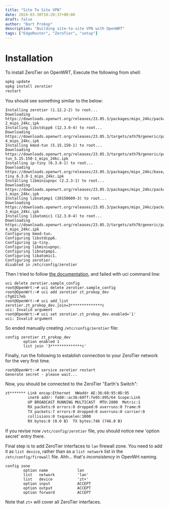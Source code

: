 ```yaml
---
title: "Site To Site VPN"
date: 2024-03-30T10:20:37+00:00
draft: false
author: "Bart Prokop"
description: "Building site-to-site VPN with OpenWRT"
tags: ["EdgeRouter", "ZeroTier", "setup"]
---
```


# Installation

To install ZeroTier on OpenWRT, Execute the following from shell:

```bash
opkg update
opkg install zerotier
restart
```

You should see something similar to the below:

```
Installing zerotier (1.12.2-2) to root...
Downloading https://downloads.openwrt.org/releases/23.05.3/packages/mips_24kc/packages/zerotier_1.12.2-2_mips_24kc.ipk
Installing libstdcpp6 (12.3.0-4) to root...
Downloading https://downloads.openwrt.org/releases/23.05.3/targets/ath79/generic/packages/libstdcpp6_12.3.0-4_mips_24kc.ipk
Installing kmod-tun (5.15.150-1) to root...
Downloading https://downloads.openwrt.org/releases/23.05.3/targets/ath79/generic/packages/kmod-tun_5.15.150-1_mips_24kc.ipk
Installing ip-tiny (6.3.0-1) to root...
Downloading https://downloads.openwrt.org/releases/23.05.3/packages/mips_24kc/base/ip-tiny_6.3.0-1_mips_24kc.ipk
Installing libminiupnpc (2.2.3-1) to root...
Downloading https://downloads.openwrt.org/releases/23.05.3/packages/mips_24kc/packages/libminiupnpc_2.2.3-1_mips_24kc.ipk
Installing libnatpmp1 (20150609-3) to root...
Downloading https://downloads.openwrt.org/releases/23.05.3/packages/mips_24kc/packages/libnatpmp1_20150609-3_mips_24kc.ipk
Installing libatomic1 (12.3.0-4) to root...
Downloading https://downloads.openwrt.org/releases/23.05.3/targets/ath79/generic/packages/libatomic1_12.3.0-4_mips_24kc.ipk
Configuring kmod-tun.
Configuring libstdcpp6.
Configuring ip-tiny.
Configuring libminiupnpc.
Configuring libnatpmp1.
Configuring libatomic1.
Configuring zerotier.
disabled in /etc/config/zerotier
```

Then I tried to follow [the documentation](https://openwrt.org/docs/guide-user/services/vpn/zerotier), and failed with uci command line:

```
uci delete zerotier.sample_config
root@OpenWrt:~# uci delete zerotier.sample_config
root@OpenWrt:~# uci add zerotier zt_prokop_dev
cfg0217eb
root@OpenWrt:~# uci add_list zerotier.zt_prokop_dev.join=3**************c
uci: Invalid argument
root@OpenWrt:~# uci set zerotier.zt_prokop_dev.enabled='1'
uci: Invalid argument
```

So ended manually creating `/etc/config/zerotier` file:

```
config zerotier zt_prokop_dev
        option enabled 1
        list join '3**************c'
```

Finally, run the following to establish connection to your ZeroTier network for the very first time.

```
root@OpenWrt:~# service zerotier restart
Generate secret - please wait...
```

Now, you should be connected to the ZeroTier "Earth's Switch":

```bash
zt******* Link encap:Ethernet  HWaddr AE:36:60:95:0D:95
          inet6 addr: fe80::ac36:60ff:fe95:d95/64 Scope:Link
          UP BROADCAST RUNNING MULTICAST  MTU:2800  Metric:1
          RX packets:0 errors:0 dropped:0 overruns:0 frame:0
          TX packets:7 errors:0 dropped:0 overruns:0 carrier:0
          collisions:0 txqueuelen:1000
          RX bytes:0 (0.0 B)  TX bytes:746 (746.0 B)
```

If you revise now `/etc/config/zerotier` file, you should notice new 'option secret' entry there.

Final step is to add ZeroTier interfaces to `lan` firewall zone.
You need to add it as `list device`, rather than as a `list network` list in the `/etc/config/firewall` file.
Ahh... that's _inconsistency_ in OpenWrt naming.

```
config zone
        option name             lan
        list   network          'lan'
        list   device           'zt+'
        option input            ACCEPT
        option output           ACCEPT
        option forward          ACCEPT
```

Note that `zt+` will cover all ZeroTier interfaces.
